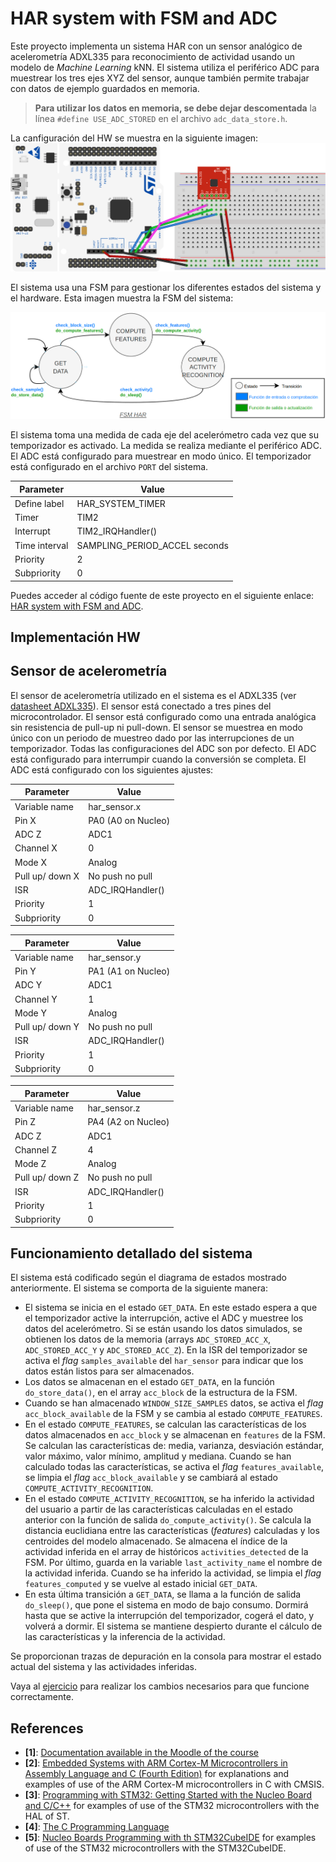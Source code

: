 # HAR system with FSM and ADC

Este proyecto implementa un sistema HAR con un sensor analógico de acelerometría ADXL335 para reconocimiento de actividad usando un modelo de *Machine Learning* kNN. El sistema utiliza el periférico ADC para muestrear los tres ejes XYZ del sensor, aunque también permite trabajar con datos de ejemplo guardados en memoria.

> **Para utilizar los datos en memoria, se debe dejar descomentada** la línea `#define USE_ADC_STORED` en el archivo `adc_data_store.h`.

La canfiguración del HW se muestra en la siguiente imagen:
![HW HAR](docs/assets/imgs/fsm_har_bb.png)

El sistema usa una FSM para gestionar los diferentes estados del sistema y el hardware. Esta imagen muestra la FSM del sistema:

![FSM HAR](docs/assets/imgs/fsm_har.png)

El sistema toma una medida de cada eje del acelerómetro cada vez que su temporizador es activado. La medida se realiza mediante el periférico ADC. El ADC está configurado para muestrear en modo único. El temporizador está configurado en el archivo `PORT` del sistema.

| Parameter     | Value                         |
| ------------- | ----------------------------- |
| Define label  | HAR_SYSTEM_TIMER              |
| Timer         | TIM2                          |
| Interrupt     | TIM2_IRQHandler()             |
| Time interval | SAMPLING_PERIOD_ACCEL seconds |
| Priority      | 2                             |
| Subpriority   | 0                             |

Puedes acceder al código fuente de este proyecto en el siguiente enlace: [HAR system with FSM and ADC](https://github.com/ieinDieUpm/fsm_har).

## Implementación HW

## Sensor de acelerometría

El sensor de acelerometría utilizado en el sistema es el ADXL335 (ver [datasheet ADXL335](https://www.analog.com/media/en/technical-documentation/data-sheets/ADXL335.pdf)). El sensor está conectado a tres pines del microcontrolador. El sensor está configurado como una entrada analógica sin resistencia de pull-up ni pull-down. El sensor se muestrea en modo único con un periodo de muestreo dado por las interrupciones de un temporizador. Todas las configuraciones del ADC son por defecto. El ADC está configurado para interrumpir cuando la conversión se completa. El ADC está configurado con los siguientes ajustes:

| Parameter       | Value              |
| --------------- | ------------------ |
| Variable name   | har_sensor.x       |
| Pin X           | PA0 (A0 on Nucleo) |
| ADC Z           | ADC1               |
| Channel X       | 0                  |
| Mode X          | Analog             |
| Pull up/ down X | No push no pull    |
| ISR             | ADC_IRQHandler()   |
| Priority        | 1                  |
| Subpriority     | 0                  |

| Parameter       | Value              |
| --------------- | ------------------ |
| Variable name   | har_sensor.y       |
| Pin Y           | PA1 (A1 on Nucleo) |
| ADC Y           | ADC1               |
| Channel Y       | 1                  |
| Mode Y          | Analog             |
| Pull up/ down Y | No push no pull    |
| ISR             | ADC_IRQHandler()   |
| Priority        | 1                  |
| Subpriority     | 0                  |

| Parameter       | Value              |
| --------------- | ------------------ |
| Variable name   | har_sensor.z       |
| Pin Z           | PA4 (A2 on Nucleo) |
| ADC Z           | ADC1               |
| Channel Z       | 4                  |
| Mode Z          | Analog             |
| Pull up/ down Z | No push no pull    |
| ISR             | ADC_IRQHandler()   |
| Priority        | 1                  |
| Subpriority     | 0                  |

## Funcionamiento detallado del sistema

El sistema está codificado según el diagrama de estados mostrado anteriormente. El sistema se comporta de la siguiente manera:

* El sistema se inicia en el estado `GET_DATA`. En este estado espera a que el temporizador active la interrupción, active el ADC y muestree los datos del acelerómetro. Si se están usando los datos simulados, se obtienen los datos de la memoria (arrays `ADC_STORED_ACC_X`, `ADC_STORED_ACC_Y` y `ADC_STORED_ACC_Z`). En la ISR del temporizador se activa el *flag* `samples_available` del `har_sensor` para indicar que los datos están listos para ser almacenados.
* Los datos se almacenan en el estado `GET_DATA`, en la función `do_store_data()`, en el array `acc_block` de la estructura de la FSM.
* Cuando se han almacenado `WINDOW_SIZE_SAMPLES` datos, se activa el *flag* `acc_block_available` de la FSM y se cambia al estado `COMPUTE_FEATURES`.
* En el estado `COMPUTE_FEATURES`, se calculan las características de los datos almacenados en `acc_block` y se almacenan en `features` de la FSM. Se calculan las características de: media, varianza, desviación estándar, valor máximo, valor mínimo, amplitud y mediana. Cuando se han calculado todas las características, se activa el *flag* `features_available`, se limpia el *flag* `acc_block_available` y se cambiará al estado `COMPUTE_ACTIVITY_RECOGNITION`.
* En el estado `COMPUTE_ACTIVITY_RECOGNITION`, se ha inferido la actividad del usuario a partir de las características calculadas en el estado anterior con la función de salida `do_compute_activity()`. Se calcula la distancia euclidiana entre las características (*features*) calculadas y los centroides del modelo almacenado. Se almacena el índice de la actividad inferida en el array de históricos `activities_detected` de la FSM. Por último, guarda en la variable `last_activity_name` el nombre de la actividad inferida. Cuando se ha inferido la actividad, se limpia el *flag* `features_computed` y se vuelve al estado inicial `GET_DATA`.
* En esta última transición a `GET_DATA`, se llama a la función de salida `do_sleep()`, que pone el sistema en modo de bajo consumo. Dormirá hasta que se active la interrupción del temporizador, cogerá el dato, y volverá a dormir. El sistema se mantiene despierto durante el cálculo de las características y la inferencia de la actividad.

Se proporcionan trazas de depuración en la consola para mostrar el estado actual del sistema y las actividades inferidas.

Vaya al [ejercicio](ejercicio.md) para realizar los cambios necesarios para que funcione correctamente.

## References

- **[1]**: [Documentation available in the Moodle of the course](https://moodle.upm.es/titulaciones/oficiales/course/view.php?id=785#section-0)
- **[2]**: [Embedded Systems with ARM Cortex-M Microcontrollers in Assembly Language and C (Fourth Edition)](https://web.eece.maine.edu/~zhu/book/index.php) for explanations and examples of use of the ARM Cortex-M microcontrollers in C with CMSIS.
- **[3]**: [Programming with STM32: Getting Started with the Nucleo Board and C/C++](https://ingenio.upm.es/primo-explore/fulldisplay?docid=34UPM_ALMA51126621660004212&context=L&vid=34UPM_VU1&lang=es_ES&search_scope=TAB1_SCOPE1&adaptor=Local%20Search%20Engine&tab=tab1&query=any,contains,Programming%20with%20STM32:%20Getting%20Started%20with%20the%20Nucleo%20Board%20and%20C%2FC%2B%2B&offset=0) for examples of use of the STM32 microcontrollers with the HAL of ST.
- **[4]**: [The C Programming Language](https://ingenio.upm.es/primo-explore/fulldisplay?docid=34UPM_ALMA2151866130004212&context=L&vid=34UPM_VU1&lang=es_ES&search_scope=TAB1_SCOPE1&adaptor=Local%20Search%20Engine&isFrbr=true&tab=tab1&query=any,contains,C%20Programming%20Language)
- **[5]**: [Nucleo Boards Programming with th STM32CubeIDE](https://www.elektor.com/products/nucleo-boards-programming-with-the-stm32cubeide) for examples of use of the STM32 microcontrollers with the STM32CubeIDE.
